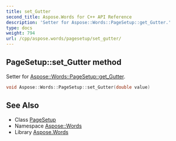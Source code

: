 ```yaml
---
title: set_Gutter
second_title: Aspose.Words for C++ API Reference
description: 'Setter for Aspose::Words::PageSetup::get_Gutter.'
type: docs
weight: 794
url: /cpp/aspose.words/pagesetup/set_gutter/
---
```

## PageSetup::set_Gutter method


Setter for [Aspose::Words::PageSetup::get_Gutter](../get_gutter/).

```cpp
void Aspose::Words::PageSetup::set_Gutter(double value)
```

## See Also

* Class [PageSetup](../)
* Namespace [Aspose::Words](../../)
* Library [Aspose.Words](../../../)
